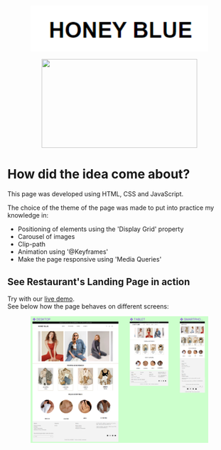 <p align="center">
  <img width="400" src=" ./images/images/logo-readme.png"> </p>
  
  <p align="center">             
<img width="350" height="200" src="/images/images/video-readme.gif" />
</p> 
  
  # How did the idea come about?
  
This page was developed using HTML, CSS and JavaScript.

The choice of the theme of the page was made to put into practice my knowledge in:

- Positioning of elements using the 'Display Grid' property
- Carousel of images
- Clip-path
- Animation using '@Keyframes'
- Make the page responsive using 'Media Queries'

## See Restaurant's Landing Page in action

Try with our [live demo](https://honey-blue-website-page.vercel.app/).
</br>
See below how the page behaves on different screens:

 <p align="center">
<img width="400" src=" ./images/images/readme-image.png"> </p>
